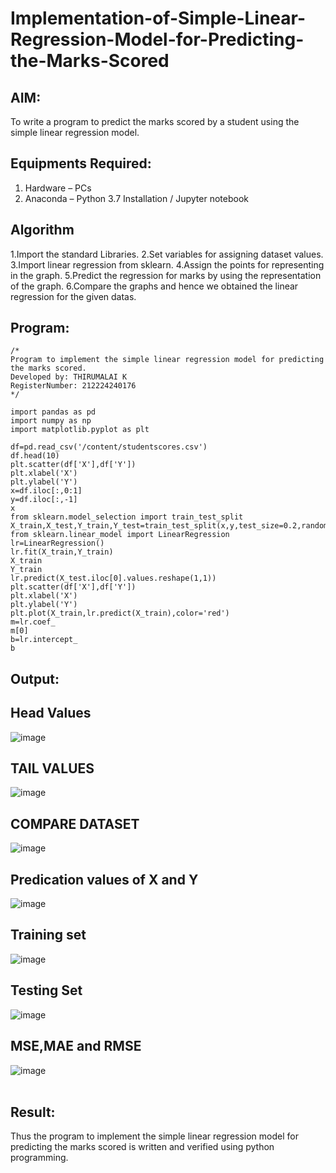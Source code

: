 # Implementation-of-Simple-Linear-Regression-Model-for-Predicting-the-Marks-Scored

## AIM:
To write a program to predict the marks scored by a student using the simple linear regression model.

## Equipments Required:
1. Hardware – PCs
2. Anaconda – Python 3.7 Installation / Jupyter notebook

## Algorithm
1.Import the standard Libraries.
2.Set variables for assigning dataset values.
3.Import linear regression from sklearn.
4.Assign the points for representing in the graph.
5.Predict the regression for marks by using the representation of the graph.
6.Compare the graphs and hence we obtained the linear regression for the given datas.

## Program:
```
/*
Program to implement the simple linear regression model for predicting the marks scored.
Developed by: THIRUMALAI K
RegisterNumber: 212224240176 
*/
```
```
import pandas as pd
import numpy as np
import matplotlib.pyplot as plt

df=pd.read_csv('/content/studentscores.csv')
df.head(10)
plt.scatter(df['X'],df['Y'])
plt.xlabel('X')
plt.ylabel('Y')
x=df.iloc[:,0:1]
y=df.iloc[:,-1]
x
from sklearn.model_selection import train_test_split
X_train,X_test,Y_train,Y_test=train_test_split(x,y,test_size=0.2,random_state=0)
from sklearn.linear_model import LinearRegression
lr=LinearRegression()
lr.fit(X_train,Y_train)
X_train
Y_train
lr.predict(X_test.iloc[0].values.reshape(1,1))
plt.scatter(df['X'],df['Y'])
plt.xlabel('X')
plt.ylabel('Y')
plt.plot(X_train,lr.predict(X_train),color='red')
m=lr.coef_
m[0]
b=lr.intercept_
b
```
## Output:
## Head Values
![image](https://github.com/user-attachments/assets/0a41d7c7-0851-4102-aa59-11e2c7281129)

## TAIL VALUES

![image](https://github.com/user-attachments/assets/c51be7d2-5240-4103-881c-e23b6c2f06b4)

## COMPARE DATASET
![image](https://github.com/user-attachments/assets/5bb4b940-86f5-4a2b-80a7-b8aa245ee53f)

## Predication values of X and Y
![image](https://github.com/user-attachments/assets/ef4e15b6-5852-4311-a693-a380f3180eac)

## Training set
![image](https://github.com/user-attachments/assets/b1d0a68b-d027-4818-b546-f6d8ec3baeab)

## Testing Set
![image](https://github.com/user-attachments/assets/d15c3f29-57b8-4ffe-a70a-2de2dcc1c0aa)

## MSE,MAE and RMSE
![image](https://github.com/user-attachments/assets/94cf5b4a-4f19-4df7-b1f8-f62c5685fa3a)
<br>
<br>

## Result:
Thus the program to implement the simple linear regression model for predicting the marks scored is written and verified using python programming.
